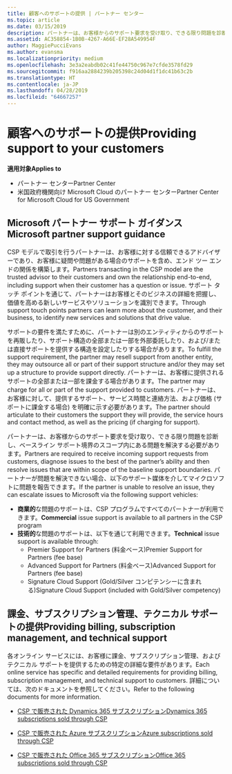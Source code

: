 ```yaml
---
title: 顧客へのサポートの提供 | パートナー センター
ms.topic: article
ms.date: 03/15/2019
description: パートナーは、お客様からのサポート要求を受け取り、できる限り問題を診断し、ベースライン サポート境界のスコープ内にある問題を解決する必要があります。
ms.assetid: AC358854-1B0B-4267-A66E-EF28A549954F
author: MaggiePucciEvans
ms.author: evansma
ms.localizationpriority: medium
ms.openlocfilehash: 3e3a2eabdb02c41fe44750c967e7cfde3578fd29
ms.sourcegitcommit: f916aa2884239b205398c24d04d1f1dc41b63c2b
ms.translationtype: HT
ms.contentlocale: ja-JP
ms.lasthandoff: 04/28/2019
ms.locfileid: "64667257"
---
```

# <a name="providing-support-to-your-customers"></a><span data-ttu-id="c48b5-103">顧客へのサポートの提供</span><span class="sxs-lookup"><span data-stu-id="c48b5-103">Providing support to your customers</span></span>

<span data-ttu-id="c48b5-104">**適用対象**</span><span class="sxs-lookup"><span data-stu-id="c48b5-104">**Applies to**</span></span>

-  <span data-ttu-id="c48b5-105">パートナー センター</span><span class="sxs-lookup"><span data-stu-id="c48b5-105">Partner Center</span></span>
-  <span data-ttu-id="c48b5-106">米国政府機関向け Microsoft Cloud のパートナー センター</span><span class="sxs-lookup"><span data-stu-id="c48b5-106">Partner Center for Microsoft Cloud for US Government</span></span>


## <a name="microsoft-partner-support-guidance"></a><span data-ttu-id="c48b5-107">Microsoft パートナー サポート ガイダンス</span><span class="sxs-lookup"><span data-stu-id="c48b5-107">Microsoft partner support guidance</span></span>

<span data-ttu-id="c48b5-108">CSP モデルで取引を行うパートナーは、お客様に対する信頼できるアドバイザーであり、お客様に疑問や問題がある場合のサポートを含め、エンド ツー エンドの関係を構築します。</span><span class="sxs-lookup"><span data-stu-id="c48b5-108">Partners transacting in the CSP model are the trusted advisor to their customers and own the relationship end-to-end, including support when their customer has a question or issue.</span></span> <span data-ttu-id="c48b5-109">サポート タッチ ポイントを通じて、パートナーはお客様とそのビジネスの詳細を把握し、価値を高める新しいサービスやソリューションを識別できます。</span><span class="sxs-lookup"><span data-stu-id="c48b5-109">Through support touch points partners can learn more about the customer, and their business, to identify new services and solutions that drive value.</span></span>

<span data-ttu-id="c48b5-110">サポートの要件を満たすために、パートナーは別のエンティティからのサポートを再販したり、サポート構造の全部または一部を外部委託したり、および/または直接サポートを提供する構造を設定したりする場合があります。</span><span class="sxs-lookup"><span data-stu-id="c48b5-110">To fulfill the support requirement, the partner may resell support from another entity, they may outsource all or part of their support structure and/or they may set up a structure to provide support directly.</span></span>  <span data-ttu-id="c48b5-111">パートナーは、お客様に提供されるサポートの全部または一部を課金する場合があります。</span><span class="sxs-lookup"><span data-stu-id="c48b5-111">The partner may charge for all or part of the support provided to customers.</span></span> <span data-ttu-id="c48b5-112">パートナーは、お客様に対して、提供するサポート、サービス時間と連絡方法、および価格 (サポートに課金する場合) を明確に示す必要があります。</span><span class="sxs-lookup"><span data-stu-id="c48b5-112">The partner should articulate to their customers the support they will provide, the service hours and contact method, as well as the pricing (if charging for support).</span></span> 

<span data-ttu-id="c48b5-113">パートナーは、お客様からのサポート要求を受け取り、できる限り問題を診断し、ベースライン サポート境界のスコープ内にある問題を解決する必要があります。</span><span class="sxs-lookup"><span data-stu-id="c48b5-113">Partners are required to receive incoming support requests from customers, diagnose issues to the best of the partner’s ability and then resolve issues that are within scope of the baseline support boundaries.</span></span> <span data-ttu-id="c48b5-114">パートナーが問題を解決できない場合、以下のサポート媒体を介してマイクロソフトに問題を報告できます。</span><span class="sxs-lookup"><span data-stu-id="c48b5-114">If the partner is unable to resolve an issue, they can escalate issues to Microsoft via the following support vehicles:</span></span>

- <span data-ttu-id="c48b5-115">**商業的**な問題のサポートは、CSP プログラムですべてのパートナーが利用できます。</span><span class="sxs-lookup"><span data-stu-id="c48b5-115">**Commercial** issue support is available to all partners in the CSP program</span></span>
-   <span data-ttu-id="c48b5-116">**技術的**な問題のサポートは、以下を通じて利用できます。</span><span class="sxs-lookup"><span data-stu-id="c48b5-116">**Technical** issue support is available through:</span></span>
    -   <span data-ttu-id="c48b5-117">Premier Support for Partners (料金ベース)</span><span class="sxs-lookup"><span data-stu-id="c48b5-117">Premier Support for Partners (fee base)</span></span>
    -   <span data-ttu-id="c48b5-118">Advanced Support for Partners (料金ベース)</span><span class="sxs-lookup"><span data-stu-id="c48b5-118">Advanced Support for Partners (fee base)</span></span>
    -   <span data-ttu-id="c48b5-119">Signature Cloud Support (Gold/Silver コンピテンシーに含まれる)</span><span class="sxs-lookup"><span data-stu-id="c48b5-119">Signature Cloud Support (included with Gold/Silver competency)</span></span>

## <a name="providing-billing-subscription-management-and-technical-support"></a><span data-ttu-id="c48b5-120">課金、サブスクリプション管理、テクニカル サポートの提供</span><span class="sxs-lookup"><span data-stu-id="c48b5-120">Providing billing, subscription management, and technical support</span></span> 

<span data-ttu-id="c48b5-121">各オンライン サービスには、お客様に課金、サブスクリプション管理、およびテクニカル サポートを提供するための特定の詳細な要件があります。</span><span class="sxs-lookup"><span data-stu-id="c48b5-121">Each online service has specific and detailed requirements for providing billing, subscription management, and technical support to customers.</span></span> <span data-ttu-id="c48b5-122">詳細については、次のドキュメントを参照してください。</span><span class="sxs-lookup"><span data-stu-id="c48b5-122">Refer to the following documents for more information.</span></span>

-   [<span data-ttu-id="c48b5-123">CSP で販売された Dynamics 365 サブスクリプション</span><span class="sxs-lookup"><span data-stu-id="c48b5-123">Dynamics 365 subscriptions sold through CSP</span></span>](https://www.microsoftpartnercommunity.com/t5/CSP/Microsoft-Partner-Support-Guidance/m-p/5262#M30)

-   [<span data-ttu-id="c48b5-124">CSP で販売された Azure サブスクリプション</span><span class="sxs-lookup"><span data-stu-id="c48b5-124">Azure subscriptions sold through CSP</span></span>](https://www.microsoftpartnercommunity.com/t5/CSP/Microsoft-Partner-Support-Guidance/m-p/5263#M31)

-   [<span data-ttu-id="c48b5-125">CSP で販売された Office 365 サブスクリプション</span><span class="sxs-lookup"><span data-stu-id="c48b5-125">Office 365 subscriptions sold through CSP</span></span>](https://www.microsoftpartnercommunity.com/t5/CSP/Microsoft-Partner-Support-Guidance/m-p/5264#M32)



 

 



